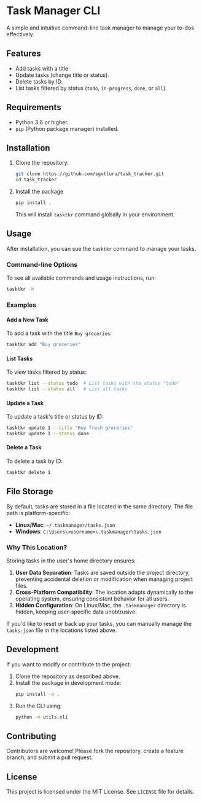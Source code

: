 # Task Manager CLI

A simple and intuitive command-line task manager to manage your to-dos effectively.

## Features
- Add tasks with a title.
- Update tasks (change title or status).
- Delete tasks by ID.
- List tasks filtered by status (`todo`, `in-progress`, `done`, or `all`).

## Requirements
- Python 3.6 or higher.
- `pip` (Python package manager) installed.

## Installation
1. Clone the repository:
   ```bash
   git clone https://github.com/sgotluru/task_tracker.git
   cd task_tracker
   ```
2. Install the package
    ```bash
    pip install .
    ```
    This will install `tasktkr` command globally in your environment.

## Usage
After installation, you can sue the `tasktkr` command to manage your tasks.

### Command-line Options
To see all available commands and usage instructions, run:
```bash
tasktkr -h
```
### Examples
#### Add a New Task
To add a task with the title `Buy groceries`:
```bash
tasktkr add "Buy groceries"
```

#### List Tasks
To view tasks filtered by status:
```bash
tasktkr list --status todo  # List tasks with the status "todo"
tasktkr list --status all   # List all tasks
```

#### Update a Task
To update a task's title or status by ID:
```bash
tasktkr update 1 --title "Buy fresh groceries"
tasktkr update 1 --status done

```

#### Delete a Task
To delete a task by ID:
```bash
tasktkr delete 1
```

## File Storage
By default, tasks are stored in a file located in the same directory. The file path is platform-specific:

- **Linux/Mac**: `~/.taskmanager/tasks.json`
- **Windows**: `C:\Users\<username>\.taskmanager\tasks.json`

### Why This Location?
Storing tasks in the user's home directory ensures:
1. **User Data Separation**: Tasks are saved outside the project directory, preventing accidental deletion or modification when managing project files.
2. **Cross-Platform Compatibility**: The location adapts dynamically to the operating system, ensuring consistent behavior for all users.
3. **Hidden Configuration**: On Linux/Mac, the `.taskmanager` directory is hidden, keeping user-specific data unobtrusive.

If you'd like to reset or back up your tasks, you can manually manage the `tasks.json` file in the locations listed above.



## Development
If you want to modify or contribute to the project:
1. Clone the repository as described above.
2. Install the package in development mode:
    ```bash
    pip install -e .
    ```
3. Run the CLI using:
    ```bash
    python -m utils.cli
    ```
## Contributing 
Contributors are welcome! Please fork the repository, create a feature branch, and submit a pull request.

## License
This project is licensed under the MIT License. See `LICENSE` file for details.
